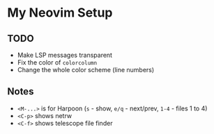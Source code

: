# My Neovim Setup

## TODO
- Make LSP messages transparent
- Fix the color of `colorcolumn`
- Change the whole color scheme (line numbers)

## Notes
- `<M-...>` is for Harpoon (`s` - show, `e/q` - next/prev, `1-4` - files 1 to 4)
- `<C-p>` shows netrw
- `<C-f>` shows telescope file finder


